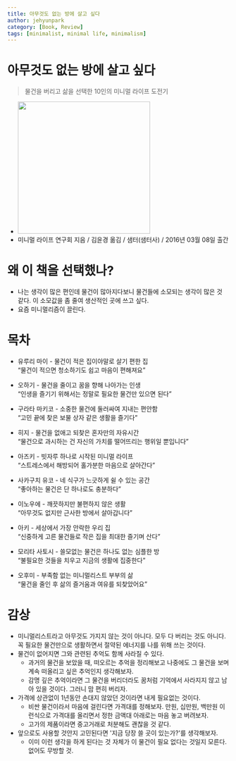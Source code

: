 ```yaml
---
title: 아무것도 없는 방에 살고 싶다
author: jehyunpark
category: [Book, Review]
tags: [minimalist, minimal life, minimalism]
---
```


# 아무것도 없는 방에 살고 싶다
> 물건을 버리고 삶을 선택한 10인의 미니멀 라이프 도전기

- <img src="http://image.kyobobook.co.kr/images/book/xlarge/243/x9788946420243.jpg" height="300"/>
- 미니멀 라이프 연구회 지음 / 김윤경 옮김 / 샘터(샘터사) / 2016년 03월 08일 출간

# 왜 이 책을 선택했나?
- 나는 생각이 많은 편인데 물건이 많아지다보니 물건들에 소모되는 생각이 많은 것 같다. 이 소모값을 좀 줄여 생산적인 곳에 쓰고 싶다.
- 요즘 미니멀리즘이 끌린다.

# 목차
- 유루리 마이 - 물건이 적은 집이야말로 살기 편한 집  
  “물건이 적으면 청소하기도 쉽고 마음이 편해져요”

- 오하기 - 물건을 줄이고 꿈을 향해 나아가는 인생  
  “인생을 즐기기 위해서는 정말로 필요한 물건만 있으면 된다”

- 구라타 마키코 - 소중한 물건에 둘러싸여 지내는 편안함  
  “고민 끝에 찾은 보물 상자 같은 생활을 즐기다”

- 히지 - 물건을 없애고 되찾은 혼자만의 자유시간  
  “물건으로 과시하는 건 자신의 가치를 떨어뜨리는 행위일 뿐입니다”

- 아즈키 - 빗자루 하나로 시작된 미니멀 라이프  
  “스트레스에서 해방되어 홀가분한 마음으로 살아간다”

- 사카구치 유코 - 네 식구가 느긋하게 쉴 수 있는 공간  
  “좋아하는 물건은 단 하나로도 충분하다”

- 이노우에 - 깨끗하지만 불편하지 않은 생활  
  “아무것도 없지만 근사한 방에서 살아갑니다”

- 아키 - 세상에서 가장 안락한 우리 집  
  “신중하게 고른 물건들로 작은 집을 최대한 즐기며 산다”

- 모리타 사토시 - 쓸모없는 물건은 하나도 없는 심플한 방  
  “불필요한 것들을 치우고 지금의 생활에 집중한다”

- 오후미 - 부족함 없는 미니멀리스트 부부의 삶  
  “물건을 줄인 후 삶의 즐거움과 여유를 되찾았어요”

# 감상
- 미니멀리스트라고 아무것도 가지지 않는 것이 아니다. 모두 다 버리는 것도 아니다. 꼭 필요한 물건만으로 생활하면서 절약된 에너지를 나를 위해 쓰는 것이다.
- 물건이 없어지면 그와 관련된 추억도 함께 사라질 수 있다.  
  - 과거의 물건을 보았을 때, 떠오르는 추억을 정리해보고 나중에도 그 물건을 보며 계속 떠올리고 싶은 추억인지 생각해보자.
  - 감명 깊은 추억이라면 그 물건을 버리더라도 꿈처럼 기억에서 사라지지 않고 남아 있을 것이다. 그러니 맘 편히 버리자.
- 가격에 상관없이 1년동안 손대지 않았던 것이라면 내게 필요없는 것이다.  
  - 비싼 물건이라서 마음에 걸린다면 가격대를 정해보자. 만원, 십만원, 백만원 이런식으로 가격대를 올리면서 정한 금액대 아래로는 마음 놓고 버려보자.  
  - 고가의 제품이라면 중고거래로 처분해도 괜찮을 것 같다.
- 앞으로도 사용할 것안지 고민된다면 '지금 당장 쓸 곳이 있는가?'를 생각해보자.  
  - 이미 이런 생각을 하게 된다는 것 자체가 이 물건이 필요 없다는 것일지 모른다. 없어도 무방할 것.
